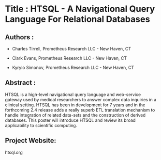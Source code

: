 
Title : HTSQL - A Navigational Query Language For Relational Databases
======================================================================

Authors : 
----------


- Charles Tirrell, Prometheus Research LLC - New Haven, CT

- Clark Evans, Prometheus Research LLC - New Haven, CT

- Kyrylo Simonov, Prometheus Research LLC - New Haven, CT


Abstract : 
----------

HTSQL is a high-level navigational query language and web-service gateway used by medical researchers to answer complex data inquiries in a clinical setting. HTSQL has been in development for 7 years and in the forthcoming 2.4 release adds a really superb ETL translation mechanism to handle integration of related data-sets and the construction of derived databases. This poster will introduce HTSQL and review its broad applicability to scientific computing.

Project Website:
----------------

htsql.org


